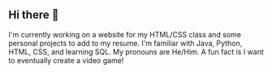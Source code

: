 ## Hi there 👋

I'm currently working on a website for my HTML/CSS class and some personal projects to add to my resume.
I'm familiar with Java, Python, HTML, CSS, and learning SQL. 
My pronouns are He/Him. A fun fact is I want to eventually create a video game!

<!--
**KevinTC-star/KevinTC-star** is a ✨ _special_ ✨ repository because its `README.md` (this file) appears on your GitHub profile.

Here are some ideas to get you started:

- 🔭 I’m currently working on ...
- 🌱 I’m currently learning ...
- 👯 I’m looking to collaborate on ...
- 🤔 I’m looking for help with ...
- 💬 Ask me about ...
- 📫 How to reach me: ...
- 😄 Pronouns: ...
- ⚡ Fun fact: ...
-->
